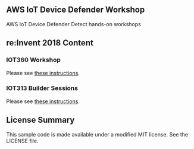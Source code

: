 ## AWS IoT Device Defender Workshop

AWS IoT Device Defender Detect hands-on workshops


## re:Invent 2018 Content

### IOT360 Workshop
Please see [these instructions](https://github.com/aws-samples/aws-iot-device-defender-workshop/blob/master/docs/instructions.md).

### IOT313 Builder Sessions
Please see [these instructions](https://github.com/aws-samples/aws-iot-device-defender-workshop/blob/master/docs/builder_session.md)


## License Summary

This sample code is made available under a modified MIT license. See the LICENSE file.
